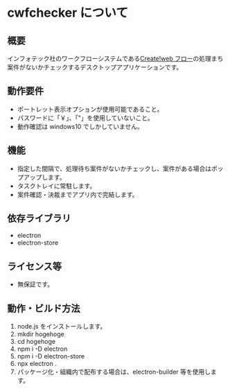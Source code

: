 # cwfchecker について

## 概要

インフォテック社のワークフローシステムである[Create!web フロー](https://www.createwebflow.jp/)の処理まち案件がないかチェックするデスクトップアプリケーションです。

## 動作要件

- ポートレット表示オプションが使用可能であること。
- パスワードに「￥」、「"」を使用していないこと。
- 動作確認は windows10 でしかしていません。

## 機能

- 指定した間隔で、処理待ち案件がないかチェックし、案件がある場合はポップアップします。
- タスクトレイに常駐します。
- 案件確認・決裁までアプリ内で完結します。

## 依存ライブラリ

- electron
- electron-store

## ライセンス等

- 無保証です。

## 動作・ビルド方法

1. node.js をインストールします。
1. mkdir hogehoge
1. cd hogehoge
1. npm i -D electron
1. npm i -D electron-store
1. npx electron .
1. パッケージ化・組織内で配布する場合は、electron-builder 等を使用します。
